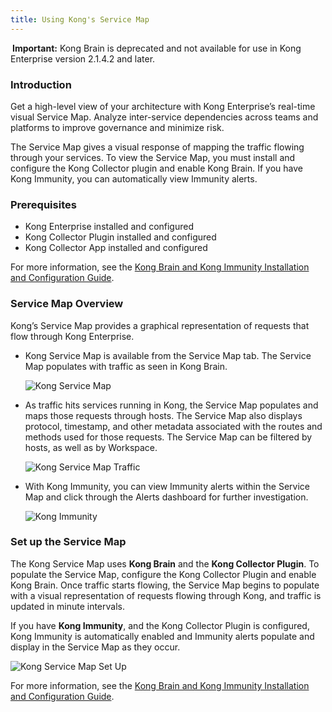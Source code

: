 ```yaml
---
title: Using Kong's Service Map
---
```


<div class="alert alert-warning">
<i class="fas fa-exclamation-triangle" style="color:orange; margin-right:3px"></i>
<strong>Important:</strong> Kong Brain is deprecated and not available for use in Kong Enterprise version 2.1.4.2 and later.
</div>

### Introduction

Get a high-level view of your architecture with Kong Enterprise’s real-time visual Service Map. Analyze inter-service dependencies across teams and platforms to improve governance and minimize risk.

The Service Map gives a visual response of mapping the traffic flowing through your services. To view the Service Map, you must install and configure the Kong Collector plugin and enable Kong Brain. If you have Kong Immunity, you can automatically view Immunity alerts.



### Prerequisites

* Kong Enterprise installed and configured
* Kong Collector Plugin installed and configured
* Kong Collector App installed and configured


For more information, see the [Kong Brain and Kong Immunity Installation and Configuration Guide](/enterprise/{{page.kong_version}}/brain-immunity/install-configure).

### Service Map Overview

Kong’s Service Map provides a graphical representation of requests that flow through Kong Enterprise.

* Kong Service Map is available from the Service Map tab. The Service Map populates with traffic as seen in Kong Brain.

   ![Kong Service Map](https://doc-assets.konghq.com/1.3/service-map/kong_service_map.png)


* As traffic hits services running in Kong, the Service Map populates and maps those requests through hosts. The Service Map also displays protocol, timestamp, and other metadata associated with the routes and methods used for those requests. The Service Map can be filtered by hosts, as well as by Workspace.

   ![Kong Service Map Traffic](https://doc-assets.konghq.com/1.3/service-map/kong_service_map_traffic.png)


* With Kong Immunity, you can view Immunity alerts within the Service Map and click through the Alerts dashboard for further investigation.

  ![Kong Immunity](https://doc-assets.konghq.com/1.3/service-map/kong_immunity.png)


### Set up the Service Map

The Kong Service Map uses **Kong Brain** and the **Kong Collector Plugin**. To populate the Service Map, configure the Kong Collector Plugin and enable Kong Brain. Once traffic starts flowing, the Service Map begins to populate with a visual representation of requests flowing through Kong, and traffic is updated in minute intervals.


If you have **Kong Immunity**, and the Kong Collector Plugin is configured, Kong Immunity is automatically enabled and Immunity alerts populate and display in the Service Map as they occur.

  ![Kong Service Map Set Up](https://doc-assets.konghq.com/1.3/service-map/kong_service_map_setup.png)


For more information, see the [Kong Brain and Kong Immunity Installation and Configuration Guide](/enterprise/{{page.kong_version}}/brain-immunity/install-configure).
